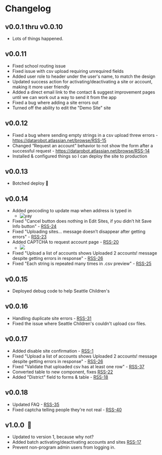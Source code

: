 # Changelog

## v0.0.1 thru v0.0.10

- Lots of things happened.

  

## v0.0.11

- Fixed school routing issue
- Fixed issue with csv upload requiring unrequired fields
- Added user role to header under the user's name, to match the design
- Updated success action for activating/deactivating a site or account, making it more user friendly
- Added a direct email link to the contact & suggest improvement pages until we can work out a way to send it from the app
- Fixed a bug where adding a site errors out
- Turned off the ability to edit the "Demo Site" site



## v0.0.12

- Fixed a bug where sending empty strings in a csv upload threw errors - https://datarobot.atlassian.net/browse/RSS-15
- Changed “Request an account” behavior to not show the form after a successful request - https://datarobot.atlassian.net/browse/RSS-14
-  Installed & configured things so I can deploy the site to production


## v0.0.13
- Botched deploy 😬

## v0.0.14

- Added geocoding to update map when address is typed in
  - ![yay](https://media.giphy.com/media/xTiN0CNHgoRf1Ha7CM/giphy.gif)	
- Fixed "Cancel button does nothing in Edit Sites, if you didn’t hit Save Info button" - [RSS-24](https://datarobot.atlassian.net/browse/RSS-24)
- Fixed "Uploading sites… message doesn’t disappear after getting errors" - [RSS-23](https://datarobot.atlassian.net/browse/RSS-23)
- Added CAPTCHA to request account page - [RSS-20](https://datarobot.atlassian.net/browse/RSS-20)  
  - ![](https://user-images.githubusercontent.com/45003409/111834816-84efa000-88ca-11eb-8a27-e450afa0d55c.gif)
- Fixed "Upload a list of accounts shows Uploaded 2 accounts! message despite getting errors in response" - [RSS-26](https://datarobot.atlassian.net/browse/RSS-26)
- Fixed "Each string is repeated many times in .csv preview" - [RSS-25](https://datarobot.atlassian.net/browse/RSS-25)

## v0.0.15
- Deployed debug code to help Seattle Children's

## v0.0.16
- Handling duplicate site errors - [RSS-31](https://datarobot.atlassian.net/browse/RSS-31)
- Fixed the issue where Seattle Children's couldn't upload csv files.

## v0.0.17
- Added disable site confirmation - [RSS-1](https://datarobot.atlassian.net/browse/RSS-1)
- Fixed "Upload a list of accounts shows Uploaded 2 accounts! message despite getting errors in response" - [RSS-26](https://datarobot.atlassian.net/browse/RSS-26)
- Fixed "Validate that uploaded csv has at least one row" - [RSS-37](https://datarobot.atlassian.net/browse/RSS-37)
- Converted table to new component, fixes [RSS-22](https://datarobot.atlassian.net/browse/RSS-22)
- Added "District" field to forms & table - [RSS-18](https://datarobot.atlassian.net/browse/RSS-18)

## v0.0.18
- Updated FAQ - [RSS-35](https://datarobot.atlassian.net/browse/RSS-35)
- Fixed captcha telling people they're not real - [RSS-40](https://datarobot.atlassian.net/browse/RSS-40)

## v1.0.0  🥳
- Updated to version 1, because why not?
- Added batch activating/deactivating accounts and sites [RSS-17](https://datarobot.atlassian.net/browse/RSS-17)
- Prevent non-program admin users from logging in.